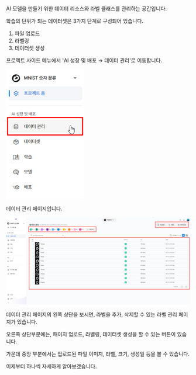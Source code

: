 AI 모델을 만들기 위한 데이터 리소스와 라벨 클래스를 관리하는 공간입니다.

학습의 단위가 되는 데이터셋은 3가지 단계로 구성되어 있습니다. 

1. 파일 업로드
2. 라벨링
3. 데이터셋 생성 


프로젝트 사이드 메뉴에서 'AI 성장 및 배포 → 데이터 관리'로 이동합니다.

![img1](https://raw.githubusercontent.com/vazilcompany/vridge-docs/main/guide/img/dataset/index/dataset_index_0.png)  


데이터 관리 페이지입니다. 

![img1](https://raw.githubusercontent.com/vazilcompany/vridge-docs/main/guide/img/dataset/index/dataset_index_1.png)  



데이터 관리 페이지의 왼쪽 상단을 보시면, 라벨을 추가, 삭제할 수 있는 라벨 관리 페이지가 있습니다. 

오른쪽 상단부분에는, 패이지 업로드, 라벨링, 데이터셋 생성을 할 수 있는 버튼이 있습니다. 

가운데 중앙 부분에서는 업로드된 파일 이미지, 라벨, 크기, 생성일 등을 볼 수 있습니다. 

이제부터 하나씩 자세하게 알아보겠습니다. 
